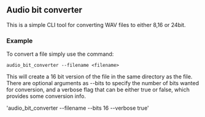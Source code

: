## Audio bit converter

This is a simple CLI tool for converting WAV files to either 8,16 or 24bit. 


### Example

To convert a file simply use the command:

`audio_bit_converter --filename <filename>`

This will create a 16 bit version of the file in the same directory as the file.
There are optional arguments as --bits <bits> to specify the number of bits wanted for conversion, and
a verbose flag that can be either true or false, which provides some conversion info.

'audio_bit_converter --filename <filename> --bits 16 --verbose true'





